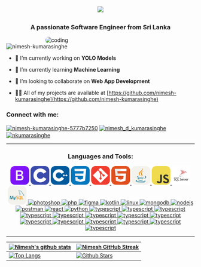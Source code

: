 <h1 align="center">
    <img src="https://readme-typing-svg.herokuapp.com/?font=Righteous&size=35&center=true&vCenter=true&width=500&height=70&duration=3500&lines=Hi+There!+👋;+I'm+Nimesh+Kumarasinghe!;" />
</h1>
<!-- https://i.pinimg.com/originals/7d/07/a2/7d07a255678962d30d8717dcf5dbd266.gif -->
<h3 align="center">A passionate Software Engineer from Sri Lanka</h3>

<img align="right" alt="coding" width="400" style="border-radius: 20px" src="https://user-images.githubusercontent.com/74038190/225813708-98b745f2-7d22-48cf-9150-083f1b00d6c9.gif" />

<p align="left"> <img src="https://komarev.com/ghpvc/?username=nimesh-kumarasinghe&label=Profile%20views&color=0e75b6&style=flat" alt="nimesh-kumarasinghe" /> </p>

- 🔭 I’m currently working on **YOLO Models**

- 🌱 I’m currently learning **Machine Learning**

- 👯 I’m looking to collaborate on **Web App Development**

- 👨‍💻 All of my projects are available at [https://github.com/nimesh-kumarasinghe](https://github.com/nimesh-kumarasinghe)


<h3 align="left">Connect with me:</h3>
<p align="left">
<a href="https://linkedin.com/in/nimesh-kumarasinghe-5777b7250" target="blank"><img align="center" src="https://raw.githubusercontent.com/rahuldkjain/github-profile-readme-generator/master/src/images/icons/Social/linked-in-alt.svg" alt="nimesh-kumarasinghe-5777b7250" height="30" width="40" /></a>
<a href="https://kaggle.com/nimesh_d_kumarasinghe" target="blank"><img align="center" src="https://raw.githubusercontent.com/rahuldkjain/github-profile-readme-generator/master/src/images/icons/Social/kaggle.svg" alt="nimesh_d_kumarasinghe" height="30" width="40" /></a>
<a href="https://www.behance.net/nkumarasinghe" target="blank"><img align="center" src="https://raw.githubusercontent.com/rahuldkjain/github-profile-readme-generator/master/src/images/icons/Social/behance.svg" alt="nkumarasinghe" height="30" width="40" /></a>
</p>

<hr>

<h3 align="center">Languages and Tools:</h3>
<p align="center"> <a href="https://getbootstrap.com" target="_blank" rel="noreferrer"> <img src="https://github.com/tandpfun/skill-icons/blob/main/icons/Bootstrap.svg" alt="bootstrap" width="50" height="50"/> </a> <a href="https://www.cprogramming.com/" target="_blank" rel="noreferrer"> <img src="https://github.com/tandpfun/skill-icons/blob/main/icons/C.svg" alt="c" width="50" height="50"/> </a> <a href="https://www.w3schools.com/cpp/" target="_blank" rel="noreferrer"> <img src="https://github.com/tandpfun/skill-icons/blob/main/icons/CPP.svg" alt="cplusplus" width="50" height="50"/> </a> <a href="https://www.w3schools.com/css/" target="_blank" rel="noreferrer"> <img src="https://github.com/tandpfun/skill-icons/blob/main/icons/CSS.svg" alt="css3" width="50" height="50"/> </a> <a href="https://git-scm.com/" target="_blank" rel="noreferrer"> <img src="https://github.com/tandpfun/skill-icons/blob/main/icons/Git.svg" alt="git" width="50" height="50"/> </a> <a href="https://www.w3.org/html/" target="_blank" rel="noreferrer"> <img src="https://github.com/tandpfun/skill-icons/blob/main/icons/HTML.svg" alt="html5" width="50" height="50"/> </a> <a href="https://www.java.com" target="_blank" rel="noreferrer"> <img src="https://github.com/tandpfun/skill-icons/blob/main/icons/Java-Light.svg" alt="java" width="50" height="50"/> </a> <a href="https://developer.mozilla.org/en-US/docs/Web/JavaScript" target="_blank" rel="noreferrer"> <img src="https://github.com/tandpfun/skill-icons/blob/main/icons/JavaScript.svg" alt="javascript" width="50" height="50"/> </a> <a href="https://www.microsoft.com/en-us/sql-server" target="_blank" rel="noreferrer"> <img src="https://github.com/Scar1109/skill-icons/blob/Scar1109/icons/microsoftSQL.svg" alt="mssql" width="50" height="50"/> </a> <a href="https://www.mysql.com/" target="_blank" rel="noreferrer"> <img src="https://github.com/tandpfun/skill-icons/blob/main/icons/MySQL-Light.svg" alt="mysql" width="50" height="50"/> </a> <a href="https://www.photoshop.com/en" target="_blank" rel="noreferrer"> <img src="https://github.com/Scar1109/skill-icons/blob/Scar1109/icons/Photoshop.svg" alt="photoshop" width="50" height="50"/> </a> <a href="https://www.php.net" target="_blank" rel="noreferrer"> <img src="https://github.com/Scar1109/skill-icons/blob/Scar1109/icons/PHP-Light.svg" alt="php" width="50" height="50"/> </a> </a> <a href="https://www.figma.com/" target="_blank" rel="noreferrer"> <img src="https://github.com/Scar1109/skill-icons/blob/main/icons/Figma-Light.svg" alt="figma" width="50" height="50"/> </a> <a href="https://kotlinlang.org" target="_blank" rel="noreferrer"> <img src="https://github.com/Scar1109/skill-icons/blob/main/icons/Kotlin-Light.svg" alt="kotlin" width="50" height="50"/> </a> <a href="https://www.linux.org/" target="_blank" rel="noreferrer"> <img src="https://github.com/Scar1109/skill-icons/blob/main/icons/Linux-Light.svg" alt="linux" width="50" height="50"/> </a> <a href="https://www.mongodb.com/" target="_blank" rel="noreferrer"> <img src="https://github.com/Scar1109/skill-icons/blob/main/icons/MongoDB.svg" alt="mongodb" width="50" height="50"/> </a> <a href="https://nodejs.org" target="_blank" rel="noreferrer"> <img src="https://github.com/Scar1109/skill-icons/blob/main/icons/NodeJS-Light.svg" alt="nodejs" width="50" height="50"/> </a> <a href="https://postman.com" target="_blank" rel="noreferrer"> <img src="https://github.com/Scar1109/skill-icons/blob/main/icons/Postman.svg" alt="postman" width="50" height="50"/> </a> <a href="https://reactjs.org/" target="_blank" rel="noreferrer"> <img src="https://github.com/Scar1109/skill-icons/blob/main/icons/React-Light.svg" alt="react" width="50" height="50"/> </a>  <a href="https://www.python.org" target="_blank" rel="noreferrer"> <img src="https://github.com/Scar1109/skill-icons/blob/main/icons/Python-Light.svg" alt="python" width="50" height="50"/> </a> <a href="https://www.arduino.cc/" target="_blank" rel="noreferrer"> <img src="https://github.com/Scar1109/skill-icons/blob/main/icons/Arduino.svg" alt="typescript" width="50" height="50"/> </a> 
  <a href="https://aws.amazon.com/" target="_blank" rel="noreferrer"> <img src="https://github.com/Scar1109/skill-icons/blob/main/icons/AWS-Light.svg" alt="typescript" width="50" height="50"/> 
  </a> <a href="https:https://azure.microsoft.com/en-us/" target="_blank" rel="noreferrer"> <img src="https://github.com/Scar1109/skill-icons/blob/main/icons/Azure-Light.svg" alt="typescript" width="50" height="50"/> </a>
</a> <a href="https://www.w3schools.com/cs/index.php" target="_blank" rel="noreferrer"> <img src="https://github.com/Scar1109/skill-icons/blob/main/icons/CS.svg" alt="typescript" width="50" height="50"/> </a>
<a href="https://firebase.google.com/" target="_blank" rel="noreferrer"> <img src="https://github.com/Scar1109/skill-icons/blob/main/icons/Firebase-Light.svg" alt="typescript" width="50" height="50"/> </a>
<a href="https://www.adobe.com/products/illustrator.html" target="_blank" rel="noreferrer"> <img src="https://github.com/Scar1109/skill-icons/blob/main/icons/Illustrator.svg" alt="typescript" width="50" height="50"/> </a>
<a href="https://www.mathworks.com/products/matlab.html" target="_blank" rel="noreferrer"> <img src="https://github.com/Scar1109/skill-icons/blob/main/icons/Matlab-Light.svg" alt="typescript" width="50" height="50"/> </a>
<a href="https://sass-lang.com/" target="_blank" rel="noreferrer"> <img src="https://github.com/Scar1109/skill-icons/blob/main/icons/Sass.svg" alt="typescript" width="50" height="50"/> </a>
<a href="https://helpx.adobe.com/xd/get-started.html" target="_blank" rel="noreferrer"> <img src="https://github.com/Scar1109/skill-icons/blob/main/icons/XD.svg" alt="typescript" width="50" height="50"/> </a>
<a href="https://spring.io/" target="_blank" rel="noreferrer"> <img src="https://github.com/Scar1109/skill-icons/blob/main/icons/Spring-Light.svg" alt="typescript" width="50" height="50"/> </a>
<a href="https://code.visualstudio.com/" target="_blank" rel="noreferrer"> <img src="https://github.com/Scar1109/skill-icons/blob/main/icons/VSCode-Light.svg" alt="typescript" width="50" height="50"/> </a>
<a href="https://visualstudio.microsoft.com/" target="_blank" rel="noreferrer"> <img src="https://github.com/Scar1109/skill-icons/blob/main/icons/VisualStudio-Light.svg" alt="typescript" width="50" height="50"/> </a>
<a href="https://cloud.google.com/" target="_blank" rel="noreferrer"> <img src="https://github.com/Scar1109/skill-icons/blob/main/icons/GCP-Light.svg" alt="typescript" width="50" height="50"/> </a>
<a href="https://dotnet.microsoft.com/en-us/download/dotnet-framework" target="_blank" rel="noreferrer"> <img src="https://github.com/Scar1109/skill-icons/blob/main/icons/DotNet.svg" alt="typescript" width="50"

</p><hr></hr>


| ![Nimesh's github stats](https://github-readme-stats.vercel.app/api?username=nimesh-kumarasinghe&show_icons=true&theme=react) | ![Nimesh GitHub Streak](https://github-readme-streak-stats.herokuapp.com/?user=nimesh-kumarasinghe&theme=react) |
| --- | --- |
| ![Top Langs](https://github-readme-stats.vercel.app/api/top-langs?username=nimesh-kumarasinghe&show_icons=true&locale=en&layout=compact&theme=react) | ![Github Stars](https://github-readme-stats.vercel.app/api?username=nimesh-kumarasinghe&show_icons=true&locale=en&count_private=true&hide_rank=true&custom_title=My%20GitHub%20Stats&disable_animations=true&theme=react) |
